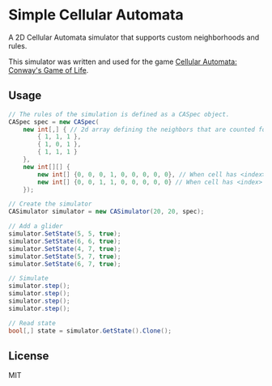 # Simple Cellular Automata

A 2D Cellular Automata simulator that supports custom neighborhoods and rules.

This simulator was written and used for the game [Cellular Automata: Conway's Game of Life](https://iamsyko.itch.io/cellular-automata-conways-game-of-life).

## Usage

```csharp
// The rules of the simulation is defined as a CASpec object.
CASpec spec = new CASpec(
	new int[,] { // 2d array defining the neighbors that are counted for a cell (cell itself in the middle)
		{ 1, 1, 1 },
		{ 1, 0, 1 },
		{ 1, 1, 1 }
	},
	new int[][] {
		new int[] {0, 0, 0, 1, 0, 0, 0, 0, 0}, // When cell has <index> # of live neighbors: 1 = dead cell becomes alive
		new int[] {0, 0, 1, 1, 0, 0, 0, 0, 0} // When cell has <index> # of live neighbors: 1 = live cell stays alive
	});

// Create the simulator
CASimulator simulator = new CASimulator(20, 20, spec);

// Add a glider
simulator.SetState(5, 5, true);
simulator.SetState(6, 6, true);
simulator.SetState(4, 7, true);
simulator.SetState(5, 7, true);
simulator.SetState(6, 7, true);

// Simulate
simulator.step();
simulator.step();
simulator.step();
simulator.step();

// Read state
bool[,] state = simulator.GetState().Clone();

```

## License

MIT